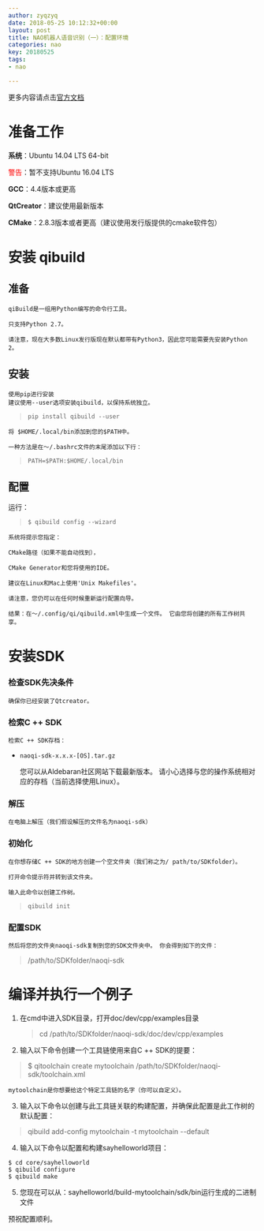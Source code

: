 ```yaml
---
author: zyqzyq
date: 2018-05-25 10:12:32+00:00
layout: post
title: NAO机器人语音识别（一）：配置环境
categories: nao
key: 20180525
tags:
- nao

---
```

更多内容请点击[官方文档](http://doc.aldebaran.com/2-1/dev/cpp/install_guide.html) 
# 准备工作
**系统**：Ubuntu 14.04 LTS 64-bit

<font color=#ff0000>警告</font>：暂不支持Ubuntu 16.04 LTS

**GCC**：4.4版本或更高

**QtCreator**：建议使用最新版本

**CMake**：2.8.3版本或者更高（建议使用发行版提供的cmake软件包）

# 安装 qibuild

## 准备
    qiBuild是一组用Python编写的命令行工具。

    只支持Python 2.7。
    
    请注意，现在大多数Linux发行版现在默认都带有Python3，因此您可能需要先安装Python 2。

## 安装
    使用pip进行安装
    建议使用--user选项安装qibuild，以保持系统独立。
>     pip install qibuild --user
    
    将 $HOME/.local/bin添加到您的$PATH中。

    一种方法是在〜/.bashrc文件的末尾添加以下行：
>     PATH=$PATH:$HOME/.local/bin

## 配置
运行：
>     $ qibuild config --wizard
    
    系统将提示您指定：

    CMake路径（如果不能自动找到），
    
    CMake Generator和您将使用的IDE。
    
    建议在Linux和Mac上使用'Unix Makefiles'。
    
    请注意，您仍可以在任何时候重新运行配置向导。
    
    结果：在〜/.config/qi/qibuild.xml中生成一个文件。 它由您将创建的所有工作树共享。
    
# 安装SDK

### 检查SDK先决条件
    确保你已经安装了Qtcreator。
    
### 检索C ++ SDK
    检索C ++ SDK存档：
-     naoqi-sdk-x.x.x-[OS].tar.gz
    您可以从Aldebaran社区网站下载最新版本。
    请小心选择与您的操作系统相对应的存档（当前选择使用Linux）。

### 解压
    在电脑上解压（我们假设解压的文件名为naoqi-sdk）

### 初始化
    在你想存储C ++ SDK的地方创建一个空文件夹（我们称之为/ path/to/SDKfolder）。

    打开命令提示符并转到该文件夹。
    
    输入此命令以创建工作树。
>     qibuild init

### 配置SDK
    然后将您的文件夹naoqi-sdk复制到您的SDK文件夹中。 你会得到如下的文件：

>   /path/to/SDKfolder/naoqi-sdk
    
# 编译并执行一个例子
    

1. 在cmd中进入SDK目录，打开doc/dev/cpp/examples目录
    >   cd /path/to/SDKfolder/naoqi-sdk/doc/dev/cpp/examples

2. 输入以下命令创建一个工具链使用来自C ++ SDK的提要：
>  $ qitoolchain create mytoolchain /path/to/SDKfolder/naoqi-sdk/toolchain.xml

    mytoolchain是你想要给这个特定工具链的名字（你可以自定义）。
3. 输入以下命令以创建与此工具链关联的构建配置，并确保此配置是此工作树的默认配置：
>    qibuild add-config mytoolchain -t mytoolchain --default
 
4. 输入以下命令以配置和构建sayhelloworld项目：

```
$ cd core/sayhelloworld
$ qibuild configure
$ qibuild make
```

5. 您现在可以从：sayhelloworld/build-mytoolchain/sdk/bin运行生成的二进制文件

预祝配置顺利。
